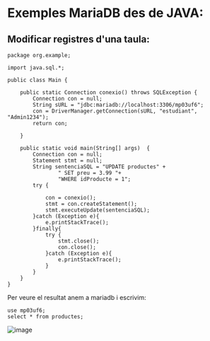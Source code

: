 # Exemples MariaDB des de JAVA:

## Modificar registres d'una taula:

```
package org.example;

import java.sql.*;

public class Main {

    public static Connection conexio() throws SQLException {
        Connection con = null;
        String sURL = "jdbc:mariadb://localhost:3306/mp03uf6";
        con = DriverManager.getConnection(sURL, "estudiant", "Admin1234");
        return con;

    }

    public static void main(String[] args)  {
        Connection con = null;
        Statement stmt = null;
        String sentenciaSQL = "UPDATE productes" +
                " SET preu = 3.99 "+
                "WHERE idProducte = 1";
        try {

            con = conexio();
            stmt = con.createStatement();
            stmt.executeUpdate(sentenciaSQL);
        }catch (Exception e){
            e.printStackTrace();
        }finally{
            try {
                stmt.close();
                con.close();
            }catch (Exception e){
                e.printStackTrace();
            }
        }
    }
}
```

Per veure el resultat anem a mariadb i escrivim:

```
use mp03uf6;
select * from productes;
```

![image](https://user-images.githubusercontent.com/110727546/213881887-12e08f33-1b6d-4810-8b25-f9f2d8d73f2d.png)



